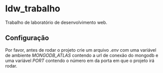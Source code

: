 # ldw_trabalho
Trabalho de laboratório de desenvolvimento web.

## Configuração

Por favor, antes de rodar o projeto crie um arquivo _.env_ com uma variável de ambiente *MONGODB_ATLAS* contendo a url de conexão do mongodb e uma variável _PORT_ contendo o número em da porta em que o projeto irá rodar.